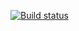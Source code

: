 [![Build status](https://ci.appveyor.com/api/projects/status/bvukacie6t88u0c8?svg=true)](https://ci.appveyor.com/project/YULLEN1/patterns-2)
